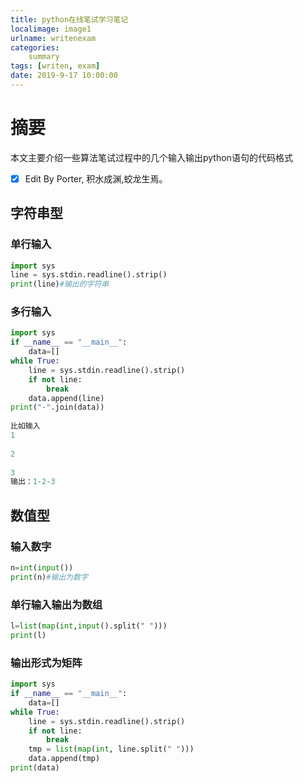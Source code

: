 ```yaml
---
title: python在线笔试学习笔记
localimage: image1
urlname: writenexam
categories: 
    summary    
tags: [writen, exam]
date: 2019-9-17 10:00:00
---
```


# 摘要

本文主要介绍一些算法笔试过程中的几个输入输出python语句的代码格式

<!-- more -->

- [x] Edit By Porter, 积水成渊,蛟龙生焉。

## 字符串型

### 单行输入

```python
import sys
line = sys.stdin.readline().strip()
print(line)#输出的字符串
 ```

### 多行输入

```python
import sys
if __name__ == "__main__":
    data=[]
while True:
    line = sys.stdin.readline().strip()
    if not line:
        break
    data.append(line)
print("-".join(data))
 
比如输入
1
 
2
 
3
输出：1-2-3
```

## 数值型

### 输入数字

```python
n=int(input())
print(n)#输出为数字
```

### 单行输入输出为数组

```python
l=list(map(int,input().split(" ")))
print(l)
```

### 输出形式为矩阵

```python
import sys
if __name__ == "__main__":
    data=[]
while True:
    line = sys.stdin.readline().strip()
    if not line:
        break
    tmp = list(map(int, line.split(" ")))
    data.append(tmp)
print(data)
```